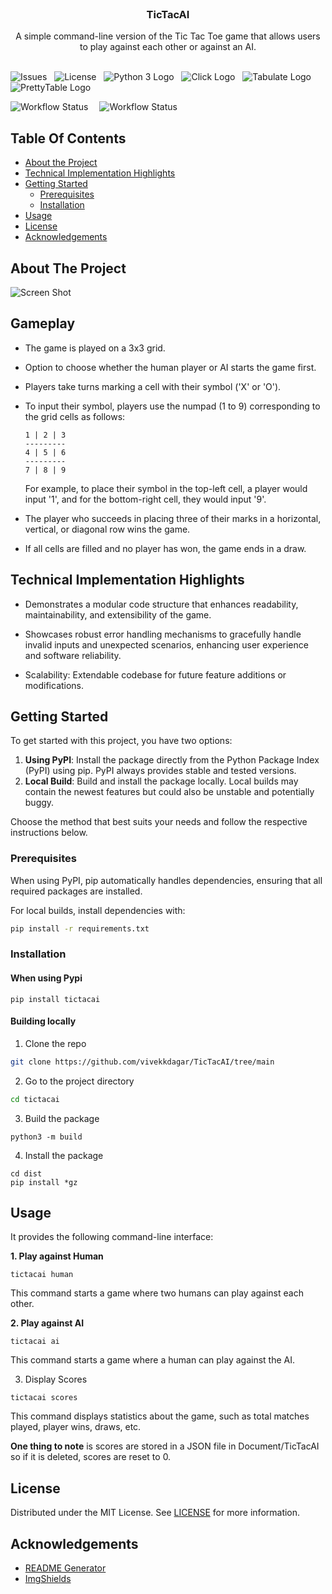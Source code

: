 <br/>
<p align="center">
  <h3 align="center">TicTacAI</h3>

  <p align="center">
    A simple command-line version of the Tic Tac Toe game that allows users to play against each other or against an AI.
    <br/>
    <br/>
  </p>
</p>

![Issues](https://img.shields.io/github/issues/vivekkdagar/TicTacAI) &nbsp; ![License](https://img.shields.io/github/license/vivekkdagar/TicTacAI) &nbsp; ![Python 3 Logo](https://img.shields.io/badge/-Python%203-3776AB?logo=python&logoColor=white) &nbsp; ![Click Logo](https://img.shields.io/badge/-Click-3776AB?logo=python&logoColor=white) &nbsp; ![Tabulate Logo](https://img.shields.io/badge/-Tabulate-3776AB?logo=python&logoColor=white) &nbsp; ![PrettyTable Logo](https://img.shields.io/badge/-PrettyTable-3776AB?logo=python&logoColor=white)


![Workflow Status](https://github.com/vivekkdagar/TicTacAI/actions/workflows/python-publish.yml/badge.svg)&emsp; 
![Workflow Status](https://github.com/vivekkdagar/TicTacAI/actions/workflows/python-package.yml/badge.svg)&emsp;




## Table Of Contents

* [About the Project](#about-the-project)
* [Technical Implementation Highlights](#technical-implementation-highlights)
* [Getting Started](#getting-started)
  * [Prerequisites](#prerequisites)
  * [Installation](#installation)
* [Usage](#usage)
* [License](#license)
* [Acknowledgements](#acknowledgements)

## About The Project

![Screen Shot](https://github.com/vivekkdagar/TicTacAI/blob/main/screenshots![img.png](img.png)/screenshot.png)

## Gameplay

- The game is played on a 3x3 grid.
- Option to choose whether the human player or AI starts the game first. 
- Players take turns marking a cell with their symbol ('X' or 'O').
- To input their symbol, players use the numpad (1 to 9) corresponding to the grid cells as follows:
  
  ```
  1 | 2 | 3
  ---------
  4 | 5 | 6
  ---------
  7 | 8 | 9
  ```

  For example, to place their symbol in the top-left cell, a player would input '1', and for the bottom-right cell, they would input '9'.

- The player who succeeds in placing three of their marks in a horizontal, vertical, or diagonal row wins the game.
- If all cells are filled and no player has won, the game ends in a draw.

## Technical Implementation Highlights

- Demonstrates a modular code structure that enhances readability, maintainability, and extensibility of the game.

- Showcases robust error handling mechanisms to gracefully handle invalid inputs and unexpected scenarios, enhancing user experience and software reliability.

- Scalability: Extendable codebase for future feature additions or modifications.


## Getting Started

To get started with this project, you have two options:

1. **Using PyPI**: Install the package directly from the Python Package Index (PyPI) using pip. PyPI always provides stable and tested versions.
2. **Local Build**: Build and install the package locally. Local builds may contain the newest features but could also be unstable and potentially buggy.

Choose the method that best suits your needs and follow the respective instructions below.

### Prerequisites

When using PyPI, pip automatically handles dependencies, ensuring that all required packages are installed.

For local builds, install dependencies with:

```sh
pip install -r requirements.txt
```

### Installation

#### When using Pypi
```commandline
pip install tictacai
```

#### Building locally

1. Clone the repo

```sh
git clone https://github.com/vivekkdagar/TicTacAI/tree/main
```

2. Go to the project directory

```sh
cd tictacai
```

3. Build the package

```JS
python3 -m build
```

4. Install the package

```commandline
cd dist
pip install *gz
```

## Usage

It provides the following command-line interface:

**1. Play against Human**
```commandline
tictacai human
```
This command starts a game where two humans can play against each other.

**2. Play against AI**
```commandline
tictacai ai
```
This command starts a game where a human can play against the AI.

3. Display Scores
```commandline
tictacai scores
```
This command displays statistics about the game, such as total matches played, player wins, draws, etc.

**One thing to note** is scores are stored in a JSON file in Document/TicTacAI so if it is deleted, scores are reset to 0.

## License

Distributed under the MIT License. See [LICENSE](https://github.com/vivekkdagar/TicTacAI/blob/main/LICENSE.md) for more information.

## Acknowledgements

* [README Generator](https://readme.shaankhan.dev/)
* [ImgShields](https://shields.io/)
